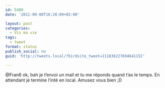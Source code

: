 ```yaml
---
id: 5480
date: '2011-09-08T16:20:09+02:00'

layout: post
categories:
  - Vis ma vie
tags:
  - tweet
format: status
publish_social: no
guid: 'http://tweets.local/?birdsite_tweet=111836227694641152'

---
```


@Fran6 ok, bah je t’envoi un mail et tu me réponds quand t’as le temps. En attendant je termine l’inté en local. Amusez vous bien ;D